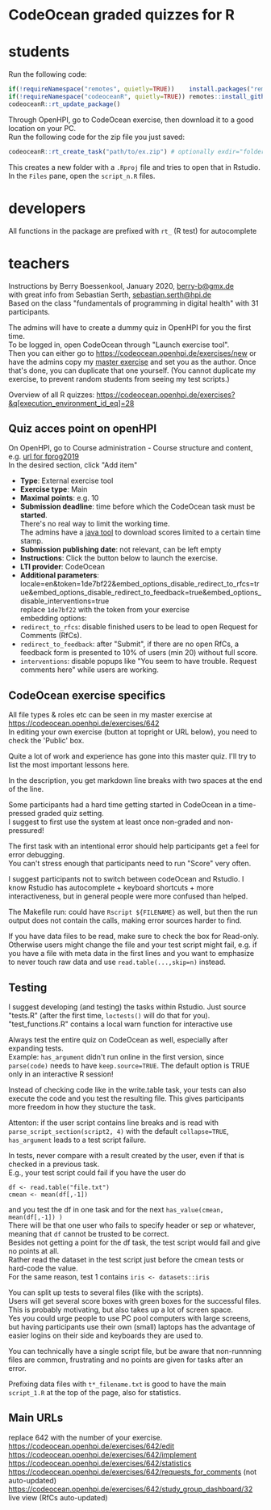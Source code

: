 # CodeOcean graded quizzes for R


# students

Run the following code:

```r
if(!requireNamespace("remotes", quietly=TRUE))    install.packages("remotes")
if(!requireNamespace("codeoceanR", quietly=TRUE)) remotes::install_github("openHPI/codeoceanR")
codeoceanR::rt_update_package()
```

Through OpenHPI, go to CodeOcean exercise, then download it to a good location on your PC.  
Run the following code for the zip file you just saved:

```r
codeoceanR::rt_create_task("path/to/ex.zip") # optionally exdir="folder/to/be/used"
```

This creates a new folder with a `.Rproj` file and tries to open that in Rstudio.  
In the `Files` pane, open the `script_n.R` files.


# developers

All functions in the package are prefixed with `rt_` (R test) for autocomplete

# teachers

Instructions by Berry Boessenkool, January 2020, <berry-b@gmx.de>  
with great info from Sebastian Serth, <sebastian.serth@hpi.de>  
Based on the class "fundamentals of programming in digital health" with 31 participants.


The admins will have to create a dummy quiz in OpenHPI for you the first time.  
To be logged in, open CodeOcean through "Launch exercise tool".  
Then you can either go to https://codeocean.openhpi.de/exercises/new
or have the admins copy my [master exercise](https://codeocean.openhpi.de/exercises/642)
and set you as the author. Once that's done, you can duplicate that one yourself.
(You cannot duplicate my exercise, to prevent random students from seeing my test scripts.)

Overview of all R quizzes:
https://codeocean.openhpi.de/exercises?&q[execution_environment_id_eq]=28


## Quiz acces point on openHPI

On OpenHPI, go to Course administration - Course structure and content, e.g. [url for fprog2019](
https://open.hpi.de/courses/fprog-wi-2019/sections)  
In the desired section, click "Add item"

- **Type**: External exercise tool
- **Exercise type**: Main
- **Maximal points**: e.g. 10
- **Submission deadline**: time before which the CodeOcean task must be **started**.  
There's no real way to limit the working time.  
The admins have a [java tool](https://github.com/openHPI/codeocean-scraper) 
to download scores limited to a certain time stamp.
- **Submission publishing date**: not relevant, can be left empty
- **Instructions**: Click the button below to launch the exercise.
- **LTI provider**: CodeOcean
- **Additional parameters**: locale=en&token=1de7bf22&embed_options_disable_redirect_to_rfcs=true&embed_options_disable_redirect_to_feedback=true&embed_options_disable_interventions=true  
replace `1de7bf22` with the token from your exercise  
embedding options:  
-  `redirect_to_rfcs`: disable finished users to be lead to open Request for Comments (RfCs).
-  `redirect_to_feedback`: after "Submit", if there are no open RfCs, 
a feedback form is presented to 10% of users (min 20) without full score. 
-  `interventions`: disable popups like "You seem to have trouble. Request comments here" while users are working.


## CodeOcean exercise specifics

All file types & roles etc can be seen in my master exercise at
https://codeocean.openhpi.de/exercises/642  
In editing your own exercise (button at topright or URL below), you need to check the 'Public' box.

Quite a lot of work and experience has gone into this master quiz.
I'll try to list the most important lessons here.

In the description, you get markdown line breaks with two spaces at the end of the line.

Some participants had a hard time getting started in CodeOcean in a time-pressed graded quiz setting.  
I suggest to first use the system at least once non-graded and non-pressured!

The first task with an intentional error should help participants get a feel for error debugging.  
You can't stress enough that participants need to run "Score" very often.  

I suggest participants not to switch between codeOcean and Rstudio. 
I know Rstudio has autocomplete + keyboard shortcuts + more interactiveness, 
but in general people were more confused than helped.

The Makefile run: could have `Rscript ${FILENAME}` as well, 
but then the run output does not contain the calls, making error sources harder to find.

If you have data files to be read, make sure to check the box for Read-only.  
Otherwise users might change the file and your test script might fail,
e.g. if you have a file with meta data in the first lines and you want to 
emphasize to never touch raw data and use `read.table(...,skip=n)` instead.

## Testing

I suggest developing (and testing) the tasks within Rstudio.
Just source "tests.R" (after the first time, `loctests()` will do that for you).  
"test_functions.R" contains a local warn function for interactive use

Always test the entire quiz on CodeOcean as well, especially after expanding tests.  
Example: `has_argument` didn't run online in the first version, 
since `parse(code)` needs to have `keep.source=TRUE`. 
The default option is TRUE only in an interactive R session!

Instead of checking code like in the write.table task, 
your tests can also execute the code and you test the resulting file.
This gives participants more freedom in how they stucture the task.  

Attenton: if the user script contains line breaks and is read with `parse_script_section(script2, 4)` with the default `collapse=TRUE`,
`has_argument` leads to a test script failure.

In tests, never compare with a result created by the user, even if that is checked in a previous task.  
E.g., your test script could fail if you have the user do
```
df <- read.table("file.txt")
cmean <- mean(df[,-1])
```
and you test the df in one task and for the next
`has_value(cmean,  mean(df[,-1]) )`  
There will be that one user who fails to specify header or sep or whatever,
meaning that `df` cannot be trusted to be correct.  
Besides not getting a point for the df task, the test script would fail and give no points at all.  
Rather read the dataset in the test script just before the cmean tests or hard-code the value.  
For the same reason, test 1 contains `iris <- datasets::iris`

You can split up tests to several files (like with the scripts).  
Users will get several score boxes with green boxes for the successful files.
This is probably motivating, but also takes up a lot of screen space.  
Yes you could urge people to use PC pool computers with large screens, 
but having participants use their own (small) laptops has the advantage of 
easier logins on their side and keyboards they are used to.

You can technically have a single script file, but be aware that 
non-runnning files are common, frustrating and no points are given for tasks after an error.

Prefixing data files with `t*_filename.txt` is good to have the main `script_1.R` 
at the top of the page, also for statistics.


## Main URLs
replace 642 with the number of your exercise.  
https://codeocean.openhpi.de/exercises/642/edit  
https://codeocean.openhpi.de/exercises/642/implement  
https://codeocean.openhpi.de/exercises/642/statistics  
https://codeocean.openhpi.de/exercises/642/requests_for_comments  (not auto-updated)
https://codeocean.openhpi.de/exercises/642/study_group_dashboard/32  live view (RfCs auto-updated)

